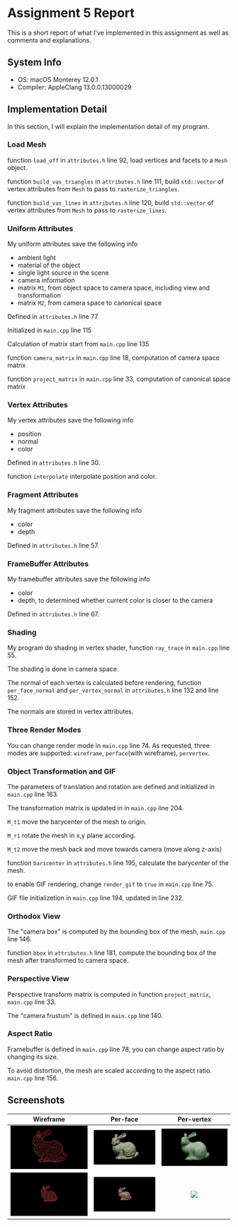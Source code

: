 # Assignment 5 Report
This is a short report of what I've implemented in this assignment as well as comments and explanations.


## System Info
- OS: macOS Monterey 12.0.1
- Compiler: AppleClang 13.0.0.13000029


## Implementation Detail
In this section, I will explain the implementation detail of my program.


### Load Mesh
function `load_off` in `attributes.h` line 92, load vertices and facets to a `Mesh` object.

function `build_vas_triangles` in `attributes.h` line 111, build `std::vector` of vertex attributes from `Mesh` to pass to `rasterize_triangles`.

function `build_vas_lines` in `attributes.h` line 120, build `std::vector` of vertex attributes from `Mesh` to pass to `rasterize_lines`.


### Uniform Attributes
My uniform attributes save the following info
- ambient light
- material of the object
- single light source in the scene
- camera information
- matrix `M1`, from object space to camera space, including view and transformation
- matrix `M2`, from camera space to canonical space

Defined in `attributes.h` line 77

Initialized in `main.cpp` line 115

Calculation of matrix start from `main.cpp` line 135

function `camera_matrix` in `main.cpp` line 18, computation of camera space matrix

function `project_matrix` in `main.cpp` line 33, computation of canonical space matrix


### Vertex Attributes
My vertex attributes save the following info
- position
- normal
- color

Defined in `attributes.h` line 30.

function `interpolate` interpolate position and color.


### Fragment Attributes
My fragment attributes save the following info
- color
- depth

Defined in `attributes.h` line 57.


### FrameBuffer Attributes
My framebuffer attributes save the following info
- color
- depth, to determined whether current color is closer to the camera

Defined in `attributes.h` line 67.


### Shading
My program do shading in vertex shader, function `ray_trace` in `main.cpp` line 55.

The shading is done in camera space.

The normal of each vertex is calculated before rendering, function `per_face_normal` and `per_vertex_normal` in `attributes.h` line 132 and line 152.

The normals are stored in vertex attributes.


### Three Render Modes
You can change render mode in `main.cpp` line 74. As requested, three modes are supported: `wireframe`, `perface`(with wireframe), `pervertex`.


### Object Transformation and GIF
The parameters of translation and rotation are defined and initialized in `main.cpp` line 163.

The transformation matrix is updated in in `main.cpp` line 204.

`M_t1` move the barycenter of the mesh to origin.

`M_r1` rotate the mesh in x,y plane according.

`M_t2` move the mesh back and move towards camera (move along z-axis)

function `baricenter` in `attributes.h` line 195, calculate the barycenter of the mesh.

to enable GIF rendering, change `render_gif` to `true` in `main.cpp` line 75.

GIF file initializetion in `main.cpp` line 194, updated in line 232.


### Orthodox View
The "camera box" is computed by the bounding box of the mesh, `main.cpp` line 146.

function `bbox` in `attributes.h` line 181, compute the bounding box of the mesh after transformed to camera space.


### Perspective View
Perspective transform matrix is computed in function `project_matrix`, `main.cpp` line 33.

The "camera frustum" is defined in `main.cpp` line 140.


### Aspect Ratio
Framebuffer is defined in `main.cpp` line 78, you can change aspect ratio by changing its size.

To avoid distortion, the mesh are scaled according to the aspect ratio. `main.cpp` line 156.


## Screenshots
Wireframe | Per-face | Per-vertex
:-------------------------:|:-------------------------:|:-------------------------:
![](img/bunny_wireframe.png) | ![](img/bunny_perface.png) | ![](img/bunny_pervertex.png)
![](img/bunny_wireframe.gif) | ![](img/bunny_perface.gif) | ![](img/bunny_pervertex.gif)
